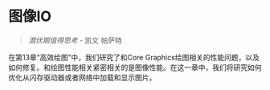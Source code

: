 # 图像IO

>*潜伏期值得思考* - 凯文 帕萨特

在第13章“高效绘图”中，我们研究了和Core Graphics绘图相关的性能问题，以及如何修复。和绘图性能相关紧密相关的是图像性能。在这一章中，我们将研究如何优化从闪存驱动器或者网络中加载和显示图片。